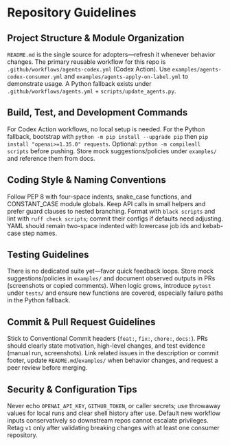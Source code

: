 # Repository Guidelines

## Project Structure & Module Organization
`README.md` is the single source for adopters—refresh it whenever behavior changes. The primary reusable workflow for this repo is `.github/workflows/agents-codex.yml` (Codex Action). Use `examples/agents-codex-consumer.yml` and `examples/agents-apply-on-label.yml` to demonstrate usage. A Python fallback exists under `.github/workflows/agents.yml` + `scripts/update_agents.py`.

## Build, Test, and Development Commands
For Codex Action workflows, no local setup is needed. For the Python fallback, bootstrap with `python -m pip install --upgrade pip` then `pip install "openai>=1.35.0" requests`. Optional: `python -m compileall scripts` before pushing. Store mock suggestions/policies under `examples/` and reference them from docs.

## Coding Style & Naming Conventions
Follow PEP 8 with four-space indents, snake_case functions, and CONSTANT_CASE module globals. Keep API calls in small helpers and prefer guard clauses to nested branching. Format with `black scripts` and lint with `ruff check scripts`; commit their configs if defaults need adjusting. YAML should remain two-space indented with lowercase job ids and kebab-case step names.

## Testing Guidelines
There is no dedicated suite yet—favor quick feedback loops. Store mock suggestions/policies in `examples/` and document observed outputs in PRs (screenshots or copied comments). When logic grows, introduce `pytest` under `tests/` and ensure new functions are covered, especially failure paths in the Python fallback.

## Commit & Pull Request Guidelines
Stick to Conventional Commit headers (`feat:`, `fix:`, `chore:`, `docs:`). PRs should clearly state motivation, high-level changes, and test evidence (manual run, screenshots). Link related issues in the description or commit footer, update `README.md`/`examples/` when behavior changes, and request a peer review before merging.

## Security & Configuration Tips
Never echo `OPENAI_API_KEY`, `GITHUB_TOKEN`, or caller secrets; use throwaway values for local runs and clear shell history after use. Default new workflow inputs conservatively so downstream repos cannot escalate privileges. Retag `v1` only after validating breaking changes with at least one consumer repository.

